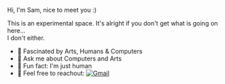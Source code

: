 Hi, I'm Sam, nice to meet you :) <br>

This is an experimental space. It's alright if you don't get what is going on here...<br>I don't either.

- 🔭 Fascinated by Arts, Humans & Computers
- 💬 Ask me about Computers and Arts
- 🌱 Fun fact: I'm just human
- 📮 Feel free to reachout:  [![Gmail](https://img.shields.io/badge/-Gmail-c14438?&logo=Gmail&logoColor=white)](mailto:samueltiokeng@gmail.com)

